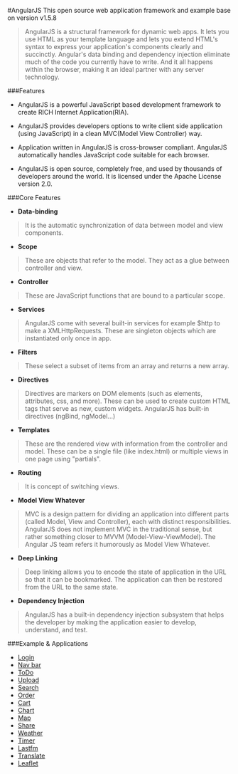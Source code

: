 #AngularJS
This open source web application framework and example base on version v1.5.8

> AngularJS is a structural framework for dynamic web apps. 
> It lets you use HTML as your template language and lets you extend HTML's syntax to express your application's components clearly and succinctly. 
> Angular's data binding and dependency injection eliminate much of the code you currently have to write. 
> And it all happens within the browser, making it an ideal partner with any server technology.

###Features
* AngularJS is a powerful JavaScript based development framework to create RICH Internet Application(RIA).

* AngularJS provides developers options to write client side application (using JavaScript) in a clean MVC(Model View Controller) way.

* Application written in AngularJS is cross-browser compliant. AngularJS automatically handles JavaScript code suitable for each browser.

* AngularJS is open source, completely free, and used by thousands of developers around the world. It is licensed under the Apache License version 2.0.

###Core Features

* **Data-binding** 

> It is the automatic synchronization of data between model and view components.

* **Scope**

> These are objects that refer to the model. They act as a glue between controller and view.

* **Controller** 

> These are JavaScript functions that are bound to a particular scope.

* **Services** 

> AngularJS come with several built-in services for example $http to make a XMLHttpRequests. These are singleton objects which are instantiated only once in app.

* **Filters**

> These select a subset of items from an array and returns a new array.

* **Directives**

> Directives are markers on DOM elements (such as elements, attributes, css, and more). These can be used to create custom HTML tags that serve as new, custom widgets. AngularJS has built-in directives (ngBind, ngModel...)

* **Templates**

> These are the rendered view with information from the controller and model. These can be a single file (like index.html) or multiple views in one page using "partials".

* **Routing**

> It is concept of switching views.

* **Model View Whatever**

> MVC is a design pattern for dividing an application into different parts (called Model, View and Controller), each with distinct responsibilities. AngularJS does not implement MVC in the traditional sense, but rather something closer to MVVM (Model-View-ViewModel). The Angular JS team refers it humorously as Model View Whatever.

* **Deep Linking**

> Deep linking allows you to encode the state of application in the URL so that it can be bookmarked. The application can then be restored from the URL to the same state.

* **Dependency Injection**

> AngularJS has a built-in dependency injection subsystem that helps the developer by making the application easier to develop, understand, and test.

###Example & Applications
* [Login](http://htmlpreview.github.io/?https://github.com/itabas016/TutorialsPoint/blob/master/angularJS/component/login/index.html)
* [Nav bar](http://htmlpreview.github.io/?https://github.com/itabas016/TutorialsPoint/blob/master/angularJS/component/nav/index.html)
* [ToDo](http://htmlpreview.github.io/?https://github.com/itabas016/TutorialsPoint/blob/master/angularJS/component/todo/index.html)
* [Upload](http://htmlpreview.github.io/?https://github.com/itabas016/TutorialsPoint/blob/master/angularJS/component/upload/upload.html)
* [Search](http://htmlpreview.github.io/?https://github.com/itabas016/TutorialsPoint/blob/master/angularJS/component/search/index.html)
* [Order](http://htmlpreview.github.io/?https://github.com/itabas016/TutorialsPoint/blob/master/angularJS/component/order/index.html)
* [Cart](http://htmlpreview.github.io/?https://github.com/itabas016/TutorialsPoint/blob/master/angularJS/component/cart/index.html)
* [Chart](http://htmlpreview.github.io/?https://github.com/itabas016/TutorialsPoint/blob/master/angularJS/component/chart/index.htm)
* [Map](http://htmlpreview.github.io/?https://github.com/itabas016/TutorialsPoint/blob/master/angularJS/component/map/index.html)
* [Share](http://htmlpreview.github.io/?https://github.com/itabas016/TutorialsPoint/blob/master/angularJS/component/share/index.htm)
* [Weather](http://htmlpreview.github.io/?https://github.com/itabas016/TutorialsPoint/blob/master/angularJS/component/weather/index.htm)
* [Timer](http://htmlpreview.github.io/?https://github.com/itabas016/TutorialsPoint/blob/master/angularJS/component/timer/index.htm)
* [Lastfm](http://htmlpreview.github.io/?https://github.com/itabas016/TutorialsPoint/blob/master/angularJS/component/lastfm/index.htm)
* [Translate](http://htmlpreview.github.io/?https://github.com/itabas016/TutorialsPoint/blob/master/angularJS/component/translate/translate.html)
* [Leaflet](http://htmlpreview.github.io/?https://github.com/itabas016/TutorialsPoint/blob/master/angularJS/component/leaflet/index.htm)
